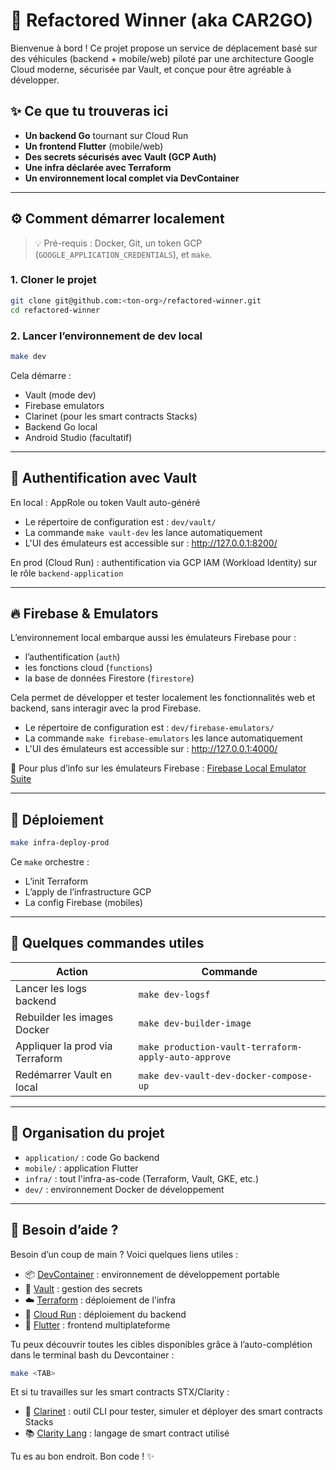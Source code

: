 # 🚗 Refactored Winner (aka CAR2GO)

Bienvenue à bord ! Ce projet propose un service de déplacement basé sur des véhicules (backend + mobile/web) piloté par une architecture Google Cloud moderne, sécurisée par Vault, et conçue pour être agréable à développer.

## ✨ Ce que tu trouveras ici

- **Un backend Go** tournant sur Cloud Run
- **Un frontend Flutter** (mobile/web)
- **Des secrets sécurisés avec Vault (GCP Auth)**
- **Une infra déclarée avec Terraform**
- **Un environnement local complet via DevContainer**

---

## ⚙️ Comment démarrer localement

> 💡 Pré-requis : Docker, Git, un token GCP (`GOOGLE_APPLICATION_CREDENTIALS`), et `make`.

### 1. Cloner le projet

```bash
git clone git@github.com:<ton-org>/refactored-winner.git
cd refactored-winner
```

### 2. Lancer l’environnement de dev local

```bash
make dev
```

Cela démarre :

- Vault (mode dev)
- Firebase emulators
- Clarinet (pour les smart contracts Stacks)
- Backend Go local
- Android Studio (facultatif)

---

## 🔐 Authentification avec Vault

En local : AppRole ou token Vault auto-généré

- Le répertoire de configuration est : `dev/vault/`
- La commande `make vault-dev` les lance automatiquement
- L'UI des émulateurs est accessible sur : http://127.0.0.1:8200/

En prod (Cloud Run) : authentification via GCP IAM (Workload Identity) sur le rôle `backend-application`

---

## 🔥 Firebase & Emulators

L’environnement local embarque aussi les émulateurs Firebase pour :

- l’authentification (`auth`)
- les fonctions cloud (`functions`)
- la base de données Firestore (`firestore`)

Cela permet de développer et tester localement les fonctionnalités web et backend, sans interagir avec la prod Firebase.

- Le répertoire de configuration est : `dev/firebase-emulators/`
- La commande `make firebase-emulators` les lance automatiquement
- L'UI des émulateurs est accessible sur : http://127.0.0.1:4000/

📘 Pour plus d’info sur les émulateurs Firebase : [Firebase Local Emulator Suite](https://firebase.google.com/docs/emulator-suite)

---

## 🚀 Déploiement

```bash
make infra-deploy-prod
```

Ce `make` orchestre :

- L’init Terraform
- L’apply de l’infrastructure GCP
- La config Firebase (mobiles)

---

## 🧪 Quelques commandes utiles

| Action                          | Commande                                             |
| ------------------------------- | ---------------------------------------------------- |
| Lancer les logs backend         | `make dev-logsf`                                     |
| Rebuilder les images Docker     | `make dev-builder-image`                             |
| Appliquer la prod via Terraform | `make production-vault-terraform-apply-auto-approve` |
| Redémarrer Vault en local       | `make dev-vault-dev-docker-compose-up`               |

---

## 📁 Organisation du projet

- `application/` : code Go backend
- `mobile/` : application Flutter
- `infra/` : tout l'infra-as-code (Terraform, Vault, GKE, etc.)
- `dev/` : environnement Docker de développement

---

## 🤝 Besoin d’aide ?

Besoin d’un coup de main ? Voici quelques liens utiles :

- 📦 [DevContainer](https://containers.dev) : environnement de développement portable
- 🔐 [Vault](https://developer.hashicorp.com/vault) : gestion des secrets
- ☁️ [Terraform](https://www.terraform.io/) : déploiement de l'infra
- 🔄 [Cloud Run](https://cloud.google.com/run) : déploiement du backend
- 📱 [Flutter](https://flutter.dev) : frontend multiplateforme

Tu peux découvrir toutes les cibles disponibles grâce à l’auto-complétion dans le terminal bash du Devcontainer :

```bash
make <TAB>
```

Et si tu travailles sur les smart contracts STX/Clarity :

- 🧱 [Clarinet](https://www.hiro.so/clarinet) : outil CLI pour tester, simuler et déployer des smart contracts Stacks
- 📚 [Clarity Lang](https://docs.stacks.co/concepts/clarity/overview) : langage de smart contract utilisé

Tu es au bon endroit. Bon code ! ✨
